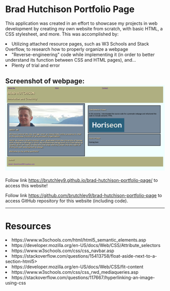 # Brad Hutchison Portfolio Page

This application was created in an effort to showcase my projects in web development by creating my own website from scratch, with basic HTML, a CSS stylesheet, and more. This was accomplished by:

<li>Utilizing attached resource pages, such as W3 Schools and Stack Overflow, to research how to properly organize a webpage</li>

<li>"Reverse-engineering" code while implementing it (in order to better understand its function between CSS and HTML pages), and...</li>

<li>Plenty of trial and error</li>

Screenshot of webpage:
<img src="./assets/images/portfoliopage.png">
---

Follow link https://brutchley9.github.io/brad-hutchison-portfolio-page/ to access this website!

Follow link https://github.com/brutchley9/brad-hutchison-portfolio-page to access GitHub repository for this website (including code).

---

# Resources

<li>https://www.w3schools.com/html/html5_semantic_elements.asp</li>

<li>https://developer.mozilla.org/en-US/docs/Web/CSS/Attribute_selectors</li>

<li>https://www.w3schools.com/css/css_navbar.asp</li>

<li>https://stackoverflow.com/questions/15413758/float-aside-next-to-a-section-html5></li>

<li>https://developer.mozilla.org/en-US/docs/Web/CSS/fit-content</li>

<li>https://www.w3schools.com/css/css_rwd_mediaqueries.asp</li>

<li>https://stackoverflow.com/questions/117667/hyperlinking-an-image-using-css</li>